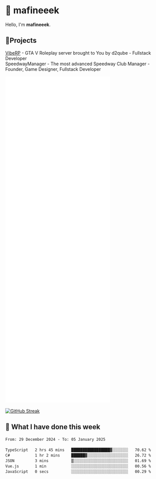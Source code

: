 # 👋 mafineeek
Hello, I'm **mafineeek**.

## 📝Projects

[VibeRP](https://v-rp.pl) - GTA V Roleplay server brought to You by d2qube - Fullstack Developer<br/>
SpeedwayManager - The most advanced Speedway Club Manager - Founder, Game Designer, Fullstack Developer


![](./github-metrics.svg)

[![GitHub Streak](https://streak-stats.demolab.com/?user=mafineeek)](https://git.io/streak-stats)

## 📰 What I have done this week
<!--START_SECTION:waka-->

```txt
From: 29 December 2024 - To: 05 January 2025

TypeScript   2 hrs 45 mins   █████████████████▓░░░░░░░   70.62 %
C#           1 hr 2 mins     ██████▓░░░░░░░░░░░░░░░░░░   26.72 %
JSON         3 mins          ▒░░░░░░░░░░░░░░░░░░░░░░░░   01.69 %
Vue.js       1 min           ░░░░░░░░░░░░░░░░░░░░░░░░░   00.56 %
JavaScript   0 secs          ░░░░░░░░░░░░░░░░░░░░░░░░░   00.29 %
```

<!--END_SECTION:waka-->
